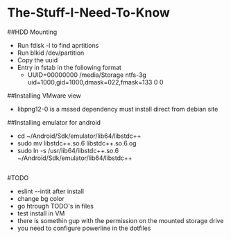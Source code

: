 The-Stuff-I-Need-To-Know
======================

##HDD Mounting

* Run fdisk -l to find aprtitions
* Run blkid /dev/partition
* Copy the uuid
* Entry in fstab in the following format
    * UUID=00000000 /media/Storage ntfs-3g uid=1000,gid=1000,dmask=022,fmask=133 0 0

##Installing VMware view 

* libpng12-0 is a mssed dependency must install direct from debian site

##Installing emulator for android

* cd ~/Android/Sdk/emulator/lib64/libstdc++
* sudo mv libstdc++.so.6 libstdc++.so.6.og 
* sudo ln -s /usr/lib64/libstdc++.so.6 ~/Android/Sdk/emulator/lib64/libstdc++

##

#TODO

* eslint --intit after install
* change bg color
* go htrough TODO's in files
* test install in VM 
* there is somethin gup with the permission on the mounted storage drive
* you need to configure powerline in the dotfiles


